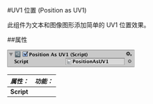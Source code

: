 #UV1 位置 (Position as UV1)

此组件为文本和图像图形添加简单的 UV1 位置效果。

##属性

![](../uploads/Main/UI_PositionAsUV1Inspector.png) 

|**_属性：_** |**_功能：_** |
|:---|:---|
|__Script__ |  |

